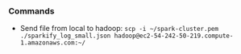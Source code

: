 ### Commands
- Send file from local to hadoop: `scp -i ~/spark-cluster.pem ./sparkify_log_small.json hadoop@ec2-54-242-50-219.compute-1.amazonaws.com:~/`


